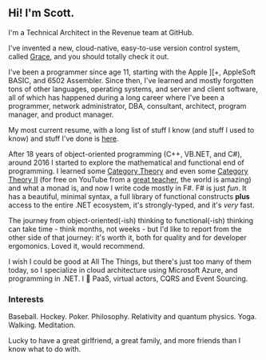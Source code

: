 ## Hi! I'm Scott.

<!--
**ScottArbeit/ScottArbeit** is a ✨ _special_ ✨ repository because its `README.md` (this file) appears on your GitHub profile.

Here are some ideas to get you started:

- 🔭 I’m currently working on ...
- 🌱 I’m currently learning ...
- 👯 I’m looking to collaborate on ...
- 🤔 I’m looking for help with ...
- 💬 Ask me about ...
- 📫 How to reach me: ...
- 😄 Pronouns: ...
- ⚡ Fun fact: ...
-->

I'm a Technical Architect in the Revenue team at GitHub.

I've invented a new, cloud-native, easy-to-use version control system, called [Grace](https://github.com/scottarbeit/grace), and you should totally check it out.

I've been a programmer since age 11, starting with the Apple ][+, AppleSoft BASIC, and 6502 Assembler. Since then, I've learned and mostly forgotten tons of other languages, operating systems, and server and client software, all of which has happened during a long career where I've been a programmer, network administrator, DBA, consultant, architect, program manager, and product manager.

My most current resume, with a long list of stuff I know (and stuff I used to know) and stuff I've done is [here](https://1drv.ms/w/s!AmUyQqSnBAory7xCfzgOHZjZlwvyrQ?e=0DbFc6).

After 18 years of object-oriented programming (C++, VB.NET, and C#), around 2016 I started to explore the mathematical and functional end of programming. I learned some [Category Theory](https://www.youtube.com/playlist?list=PLbgaMIhjbmEnaH_LTkxLI7FMa2HsnawM_) and even some [Category Theory II](https://www.youtube.com/playlist?list=PLbgaMIhjbmElia1eCEZNvsVscFef9m0dm) (for free on YouTube from a [great teacher](https://bartoszmilewski.com/), the world is amazing) and what a monad is, and now I write code mostly in F#. F# is just _fun_. It has a beautiful, minimal syntax, a full library of functional constructs **plus** access to the entire .NET ecosystem, it's strongly-typed, and it's _very_ fast.

The journey from object-oriented(-ish) thinking to functional(-ish) thinking can take time - think months, not weeks - but I'd like to report from the other side of that journey: it's worth it, both for quality and for developer ergomonics. Loved it, would recommend.

I wish I could be good at All The Things, but there's just too many of them today, so I specialize in cloud architecture using Microsoft Azure, and programming in .NET. I 💛 PaaS, virtual actors, CQRS and Event Sourcing.

### Interests
Baseball. Hockey. Poker. Philosophy. Relativity and quantum physics. Yoga. Walking. Meditation.

Lucky to have a great girlfriend, a great family, and more friends than I know what to do with.
